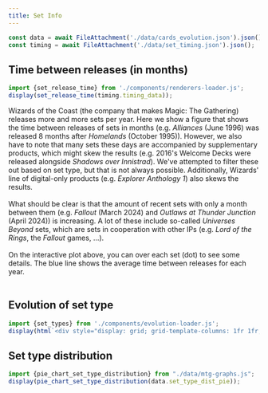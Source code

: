 ```yaml
---
title: Set Info
---
```


```js
const data = await FileAttachment('./data/cards_evolution.json').json();
const timing = await FileAttachment('./data/set_timing.json').json();
```

## Time between releases (in months)
```js
import {set_release_time} from './components/renderers-loader.js';
display(set_release_time(timing.timing_data));
```

<div>
Wizards of the Coast (the company that makes Magic: The Gathering) releases more and more sets per year.
Here we show a figure that shows the time between releases of sets in months (e.g. <i>Alliances</i> (June 1996) was released 8 months after <i>Homelands</i> (October 1995)).
However, we also have to note that many sets these days are accompanied by supplementary products, which might skew the results (e.g. 2016's Welcome Decks were released alongside <i>Shadows over Innistrad</i>). 
We've attempted to filter these out based on set type, but that is not always possible.
Additionally, Wizards' line of digital-only products (e.g. <i>Explorer Anthology 1</i>) also skews the results.
</div>
<br>
<div>
What should be clear is that the amount of recent sets with only a month between them (e.g. <i>Fallout</i> (March 2024) and <i>Outlaws at Thunder Junction</i> (April 2024)) is increasing.
A lot of these include so-called <i>Universes Beyond</i> sets, which are sets in cooperation with other IPs (e.g. <i>Lord of the Rings</i>, the <i>Fallout</i> games, ...).
</div>
<br>
<div>
On the interactive plot above, you can over each set (dot) to see some details.
The blue line shows the average time between releases for each year.
</div>
<br>

## Evolution of set type
```js
import {set_types} from './components/evolution-loader.js';
display(html`<div style="display: grid; grid-template-columns: 1fr 1fr; column-gap: 20px; row-gap: 20px;">${set_types(data.set_type_dist)}${set_types(data.set_type_dist, true)}</div>`)
```

## Set type distribution

```js
import {pie_chart_set_type_distribution} from "./data/mtg-graphs.js";
display(pie_chart_set_type_distribution(data.set_type_dist_pie));
```